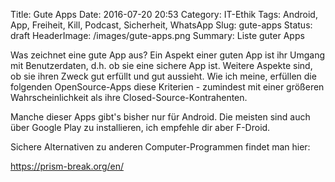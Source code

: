 Title: Gute Apps
Date: 2016-07-20 20:53
Category: IT-Ethik
Tags: Android, App, Freiheit, Kill, Podcast, Sicherheit, WhatsApp
Slug: gute-apps
Status: draft
HeaderImage: /images/gute-apps.png
Summary: Liste guter Apps

Was zeichnet eine gute App aus? <!--more-->Ein Aspekt einer guten App
ist ihr Umgang mit Benutzerdaten, d.h. ob sie eine sichere App ist.
Weitere Aspekte sind, ob sie ihren Zweck gut erfüllt und gut aussieht.
Wie ich meine, erfüllen die folgenden OpenSource-Apps diese Kriterien -
zumindest mit einer größeren Wahrscheinlichkeit als ihre
Closed-Source-Kontrahenten.

Manche dieser Apps gibt's bisher nur für Android. Die meisten sind auch über Google Play zu installieren, ich empfehle dir aber F-Droid.

Sichere Alternativen zu anderen Computer-Programmen findet man hier:

<https://prism-break.org/en/>

 

